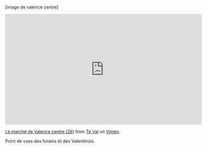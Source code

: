 [image de valence centre]

<iframe src="https://player.vimeo.com/video/73866080" width="640" height="360" frameborder="0" webkitallowfullscreen mozallowfullscreen allowfullscreen></iframe>
<p><a href="https://vimeo.com/73866080">Le march&eacute; de Valence centre (26)</a> from <a href="https://vimeo.com/user19540477">T&eacute; Val</a> on <a href="https://vimeo.com">Vimeo</a>.</p>

Point de vues des forains et des Valentinois.
